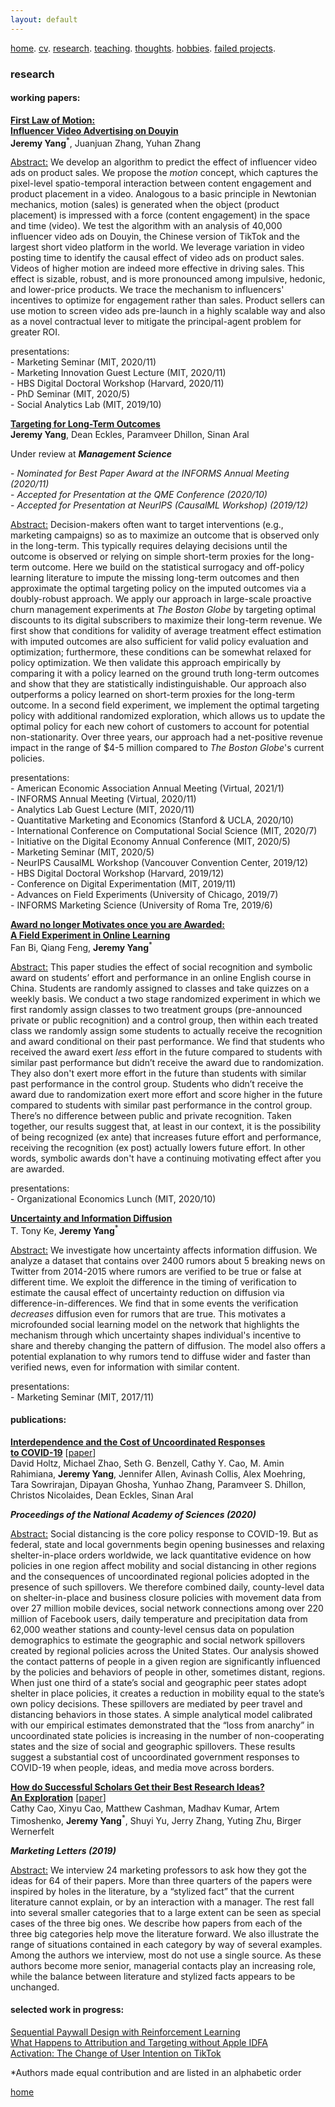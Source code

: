 ```yaml
---
layout: default
---
```


[home](./). [cv](./cv.html). [research](./research.md). [teaching](./teaching.md). [thoughts](./thought.md). [hobbies](./hobby.md). [failed projects](./failed.md).

### research 

<!--
#### general interests:
<ins>Topic:</ins> Video Advertising, Targeting Interventions, <br/>
Entertainment Commerce, Incentive Design<br/>
<ins>Method:</ins> Computer Vision, Reinforcement Learning, <br/>
Natural Language Processing, Causal Inference
-->

#### working papers:

<ins>**First Law of Motion: <br/>
Influencer Video Advertising on Douyin**</ins> <!--[<a href="">paper</a>][<a href=" ">slides</a>]<br/>--> <br/>
**Jeremy Yang**<sup>*</sup>, Juanjuan Zhang, Yuhan Zhang

<ins>Abstract:</ins> We develop an algorithm to predict the effect of influencer video ads on product sales. We propose the _motion_ concept, which captures the pixel-level spatio-temporal interaction between content engagement and product placement in a video. Analogous to a basic principle in Newtonian mechanics, motion (sales) is generated when the object (product placement) is impressed with a force (content engagement) in the space and time (video). We test the algorithm with an analysis of 40,000 influencer video ads on Douyin, the Chinese version of TikTok and the largest short video platform in the world. We leverage variation in video posting time to identify the causal effect of video ads on product sales. Videos of higher motion are indeed more effective in driving sales. This effect is sizable, robust, and is more pronounced among impulsive, hedonic, and lower-price products. We trace the mechanism to influencers' incentives to optimize for engagement rather than sales. Product sellers can use motion to screen video ads pre-launch in a highly scalable way and also as a novel contractual lever to mitigate the principal-agent problem for greater ROI.

presentations:<br/>
\- Marketing Seminar (MIT, 2020/11)<br/>
\- Marketing Innovation Guest Lecture (MIT, 2020/11)<br/>
\- HBS Digital Doctoral Workshop (Harvard, 2020/11)<br/>
\- PhD Seminar (MIT, 2020/5)<br/>
\- Social Analytics Lab (MIT, 2019/10)<br/>

<ins>**Targeting for Long-Term Outcomes**</ins> <!--[<a href="">paper</a>][<a href=" ">slides</a>]--> <br/>
**Jeremy Yang**, Dean Eckles, Paramveer Dhillon, Sinan Aral

Under review at _**Management Science**_<br/>

\- _Nominated for Best Paper Award at the INFORMS Annual Meeting (2020/11)_<br/>
\- _Accepted for Presentation at the QME Conference (2020/10)_<br/>
\- _Accepted for Presentation at NeurIPS (CausalML Workshop) (2019/12)_<br/>

<ins>Abstract:</ins> Decision-makers often want to target interventions (e.g., marketing campaigns) so as to maximize an outcome that is observed only in the long-term. This typically requires delaying decisions until the outcome is observed or relying on simple short-term proxies for the long-term outcome. Here we build on the statistical surrogacy and off-policy learning literature to impute the missing long-term outcomes and then approximate the optimal targeting policy on the imputed outcomes via a doubly-robust approach. We apply our approach in large-scale proactive churn management experiments at _The Boston Globe_ by targeting optimal discounts to its digital subscribers to maximize their long-term revenue. We first show that conditions for validity of average treatment effect estimation with imputed outcomes are also sufficient for valid policy evaluation and optimization; furthermore, these conditions can be somewhat relaxed for policy optimization. We then validate this approach empirically by comparing it with a policy learned on the ground truth long-term outcomes and show that they are statistically indistinguishable. Our approach also outperforms a policy learned on short-term proxies for the long-term outcome. In a second field experiment, we implement the optimal targeting policy with additional randomized exploration, which allows us to update the optimal policy for each new cohort of customers to account for potential non-stationarity. Over three years, our approach had a net-positive revenue impact in the range of $4-5 million compared to _The Boston Globe_'s current policies.

presentations:<br/>
\- American Economic Association Annual Meeting (Virtual, 2021/1)<br/>
\- INFORMS Annual Meeting (Virtual, 2020/11)<br/>
\- Analytics Lab Guest Lecture (MIT, 2020/11)<br/>
\- Quantitative Marketing and Economics (Stanford & UCLA, 2020/10)<br/>
\- International Conference on Computational Social Science (MIT, 2020/7)<br/>
\- Initiative on the Digital Economy Annual Conference (MIT, 2020/5)<br/>
\- Marketing Seminar (MIT, 2020/5)<br/>
\- NeurIPS CausalML Workshop (Vancouver Convention Center, 2019/12)<br/>
\- HBS Digital Doctoral Workshop (Harvard, 2019/12)<br/>
\- Conference on Digital Experimentation (MIT, 2019/11)<br/>
\- Advances on Field Experiments (University of Chicago, 2019/7)<br/>
\- INFORMS Marketing Science (University of Roma Tre, 2019/6)<br/>


<!--
Abstract: TikTok is the most popular short video platform in the world with over 500M active users. We show three sets of early results using a unique dataset with detailed information on influencer created advertising videos, user engagement with the video (e.g., like, comment and share) and product page visits and sales on Douyin (the Chinese version of TikTok) : (1) by exploiting the differential timing of video posting, we use a difference in difference approach to estimate the causal effect of influencer advertising on product page visits and sales and calculate influencer ROI, (2) we use methods in computer vision to extract feature embeddings from the videos and show that video content and influencer fixed effect explains about the same amount of variation in sales, (3) somewhat surprisingly, user engagement with the video is not predictive of sales, it suggests that it might not be a good idea for brands to choose influencers based on past engagement if they want to generate short-term sales.
-->

<ins>**Award no longer Motivates once you are Awarded:<br/> 
A Field Experiment in Online Learning**</ins> <!--[<a href="">paper</a>][<a href=" ">slides</a>]<br/>--> <br/>
Fan Bi, Qiang Feng, **Jeremy Yang**<sup>*</sup> 

<ins>Abstract:</ins> This paper studies the effect of social recognition and symbolic award on students’ effort and performance in an online English course in China. Students are randomly assigned to classes and take quizzes on a weekly basis. We conduct a two stage randomized experiment in which we first randomly assign classes to two treatment groups (pre-announced private or public recognition) and a control group, then within each treated class we randomly assign some students to actually receive the recognition and award conditional on their past performance. We find that students who received the award exert _less_ effort in the future compared to students with similar past performance but didn’t receive the award due to randomization. They also don't exert more effort in the future than students with similar past performance in the control group. Students who didn’t receive the award due to randomization exert more effort and score higher in the future compared to students with similar past performance in the control group. There’s no difference between public and private recognition. Taken together, our results suggest that, at least in our context, it is the possibility of being recognized (ex ante) that increases future effort and performance, receiving the recognition (ex post) actually lowers future effort. In other words, symbolic awards don't have a continuing motivating effect after you are awarded.

presentations:<br/>
\- Organizational Economics Lunch (MIT, 2020/10)<br/>

<ins>**Uncertainty and Information Diffusion**</ins> <!--[<a href="">paper</a>][<a href=" ">slides</a>]<br/>--> <br/>
T. Tony Ke, **Jeremy Yang**<sup>*</sup> 

<ins>Abstract:</ins> We investigate how uncertainty affects information diffusion. We analyze a dataset that contains over 2400 rumors about 5 breaking news on Twitter from 2014-2015 where rumors are verified to be true or false at different time. We exploit the difference in the timing of verification to estimate the causal effect of uncertainty reduction on diffusion via difference-in-differences. We find that in some events the verification _decreases_ diffusion even for rumors that are true. This motivates a microfounded social learning model on the network that highlights the mechanism through which uncertainty shapes individual's incentive to share and thereby changing the pattern of diffusion. The model also offers a potential explanation to why rumors tend to diffuse wider and faster than verified news, even for information with similar content. 

presentations:<br/>
\- Marketing Seminar (MIT, 2017/11)<br/>

<!--
Abstract: We investigate how uncertainty affects information sharing behavior. Using data on the spread of scientific news regarding the discovery of Higgs boson on Twitter in July 2012 we find that: (1) the main effect of uncertainty reduction on sharing probability is positive, (2) there's positive peer effect (crowding in) in the pre announcement or rumor phase that is characterized by piecemeal release of signals that are informative but noisy (high to medium uncertainty), (3) peer effect becomes negative (crowding out) in the post-announcement phase when the discovery is officially confirmed (low uncertainty) and (4) because of the negative interaction between information uncertainty and peer effect, when the number of sharing peers exceed some threshold, individuals are more likely to share when uncertainty is higher. This result suggests that the crowding in effect in rumor phase tends to amplify diffusion while the crowding out effect after confirmation tends to suppress diffusion. This motivates a simple learning model that highlights the mechanism through which uncertainty interacts with peer effects to drive the pattern of diffusion and offers a potential explanation to why rumors tend to diffuse wider and faster than verified news, even when the content of information is holding fixed. We further corroborate the result by analyzing a broader dataset that contains over 2400 rumors about 5 breaking news on Twitter from 2014-2015.
-->

#### publications:
<ins>**Interdependence and the Cost of Uncoordinated Responses <br/>
to COVID-19**</ins> [<a href="https://www.pnas.org/content/early/2020/07/29/2009522117">paper</a>]<br/>
David Holtz, Michael Zhao, Seth G. Benzell, Cathy Y. Cao, M. Amin Rahimiana, **Jeremy Yang**, Jennifer Allen, Avinash Collis, Alex Moehring, Tara Sowrirajan, Dipayan Ghosha, Yunhao Zhang, Paramveer S. Dhillon, Christos Nicolaides, Dean Eckles, Sinan Aral

**_Proceedings of the National Academy of Sciences (2020)_** <br/> 

<ins>Abstract:</ins> Social distancing is the core policy response to COVID-19. But as federal, state and local governments begin opening businesses and relaxing shelter-in-place orders worldwide, we lack quantitative evidence on how policies in one region affect mobility and social distancing in other regions and the consequences of uncoordinated regional policies adopted in the presence of such spillovers. We therefore combined daily, county-level data on shelter-in-place and business closure policies with movement data from over 27 million mobile devices, social network connections among over 220 million of Facebook users, daily temperature and precipitation data from 62,000 weather stations and county-level census data on population demographics to estimate the geographic and social network spillovers created by regional policies across the United States. Our analysis showed the contact patterns of people in a given region are significantly influenced by the policies and behaviors of people in other, sometimes distant, regions. When just one third of a state’s social and geographic peer states adopt shelter in place policies, it creates a reduction in mobility equal to the state’s own policy decisions. These spillovers are mediated by peer travel and distancing behaviors in those states. A simple analytical model calibrated with our empirical estimates demonstrated that the “loss from anarchy” in uncoordinated state policies is increasing in the number of non-cooperating states and the size of social and geographic spillovers. These results suggest a substantial cost of uncoordinated government responses to COVID-19 when people, ideas, and media move across borders.

<ins>**How do Successful Scholars Get their Best Research Ideas? <br/>
An Exploration**</ins> [<a href="https://mitsloan.mit.edu/shared/ods/documents/?PublicationDocumentID=5970">paper</a>]<br/> 
Cathy Cao, Xinyu Cao, Matthew Cashman, Madhav Kumar, Artem Timoshenko, **Jeremy Yang**<sup>*</sup>, Shuyi Yu, Jerry Zhang, Yuting Zhu, Birger Wernerfelt

**_Marketing Letters (2019)_** <br/> 

<ins>Abstract:</ins> We interview 24 marketing professors to ask how they got the ideas for 64 of their papers. More than three quarters of the papers were inspired by holes in the literature, by a “stylized fact” that the current literature cannot explain, or by an interaction with a manager. The rest fall into several smaller categories that to a large extent can be seen as special cases of the three big ones. We describe how papers from each of the three big categories help move the literature forward. We also illustrate the range of situations contained in each category by way of several examples. Among the authors we interview, most do not use a single source. As these authors become more senior, managerial contacts play an increasing role, while the balance between literature and stylized facts appears to be unchanged.

<!-- #### revise & resubmit:-->

#### selected work in progress:
<ins>Sequential Paywall Design with Reinforcement Learning</ins> <br/>
<ins>What Happens to Attribution and Targeting without Apple IDFA</ins> <br/>
<ins>Activation: The Change of User Intention on TikTok</ins> <br/>

<!--
<ins>Misinformation on COVID-19</ins>
<ins>Information Revelation and Diffusion</ins> [analysis & writing] <br/>
<ins>Using Bounded Outcome to Improve the Design of Exploration Policy</ins> [analysis & writing] <br/> 
-->
*Authors made equal contribution and are listed in an alphabetic order

[home](./)
